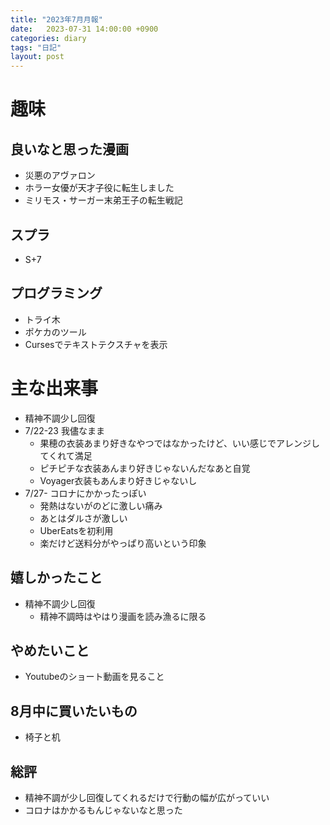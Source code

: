 ```yaml
---
title: "2023年7月月報"
date:   2023-07-31 14:00:00 +0900
categories: diary
tags: "日記"
layout: post
---
```


# 趣味

## 良いなと思った漫画

* 災悪のアヴァロン
* ホラー女優が天才子役に転生しました
* ミリモス・サーガー末弟王子の転生戦記

## スプラ

* S+7

## プログラミング

* トライ木
* ポケカのツール
* Cursesでテキストテクスチャを表示

# 主な出来事

* 精神不調少し回復
* 7/22-23 我儘なまま
  * 果穂の衣装あまり好きなやつではなかったけど、いい感じでアレンジしてくれて満足
  * ピチピチな衣装あんまり好きじゃないんだなあと自覚
  * Voyager衣装もあんまり好きじゃないし
* 7/27- コロナにかかったっぽい
  * 発熱はないがのどに激しい痛み
  * あとはダルさが激しい
  * UberEatsを初利用
  * 楽だけど送料分がやっぱり高いという印象

## 嬉しかったこと

* 精神不調少し回復
  * 精神不調時はやはり漫画を読み漁るに限る

## やめたいこと

* Youtubeのショート動画を見ること

## 8月中に買いたいもの

* 椅子と机

## 総評

* 精神不調が少し回復してくれるだけで行動の幅が広がっていい
* コロナはかかるもんじゃないなと思った

